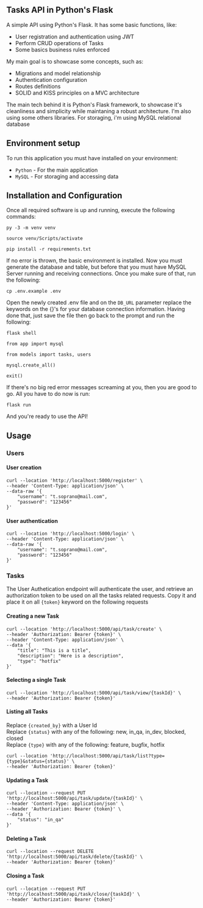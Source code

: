 ## Tasks API in Python's Flask
A simple API using Python's Flask. It has some basic functions, like:

- User registration and authentication using JWT
- Perform CRUD operations of Tasks
- Some basics business rules enforced

My main goal is to showcase some concepts, such as:

- Migrations and model relationship
- Authentication configuration
- Routes definitions
- SOLID and KISS principles on a MVC architecture

The main tech behind it is Python's Flask framework, to showcase it's cleanliness and simplicity while maintaning a robust architecture. I'm also using some others libraries. For storaging, i'm using MySQL relational database

## Environment setup
To run this application you must have installed on your environment:

* `Python` - For the main application 
* `MySQL` - For storaging and accessing data

## Installation and Configuration
Once all required software is up and running, execute the following commands:

```
py -3 -m venv venv
```
```
source venv/Scripts/activate
```
```
pip install -r requirements.txt
```
If no error is thrown, the basic environment is installed. Now you must generate the database and table, but before that you must have MySQL Server running and receiving connections. Once you make sure of that, run the following:
```
cp .env.example .env
```
Open the newly created .env file and on the ```DB_URL``` parameter replace the keywords on the {}'s for your database connection information. Having done that, just save the file
then go back to the prompt and run the following:
```
flask shell
```
```
from app import mysql
```
```
from models import tasks, users
```
```
mysql.create_all()
```
```
exit()
```
If there's no big red error messages screaming at you, then you are good to go. All you have to do now is run:
```
flask run
```
And you're ready to use the API!

## Usage
### __Users__
#### User creation
```
curl --location 'http://localhost:5000/register' \
--header 'Content-Type: application/json' \
--data-raw '{
    "username": "t.soprano@mail.com",
    "password": "123456"
}'
```
#### User authentication
```
curl --location 'http://localhost:5000/login' \
--header 'Content-Type: application/json' \
--data-raw '{
    "username": "t.soprano@mail.com",
    "password": "123456"
}'
```
### __Tasks__
The User Authetication endpoint will authenticate the user, and retrieve an authorization token to be used on all the tasks related requests. Copy it and place it on all ```{token}``` keyword on the following requests
#### Creating a new Task
```
curl --location 'http://localhost:5000/api/task/create' \
--header 'Authorization: Bearer {token}' \
--header 'Content-Type: application/json' \
--data '{
    "title": "This is a title",
    "description": "Here is a description",
    "type": "hotfix"
}'
```

#### Selecting a single Task
```
curl --location 'http://localhost:5000/api/task/view/{taskId}' \
--header 'Authorization: Bearer {token}'
```

#### Listing all Tasks
Replace ```{created_by}``` with a User Id  
Replace ```{status}``` with any of the following: new, in_qa, in_dev, blocked, closed  
Replace ```{type}``` with any of the following: feature, bugfix, hotfix  
```
curl --location 'http://localhost:5000/api/task/list?type={type}&status={status}' \
--header 'Authorization: Bearer {token}'
```

#### Updating a Task
```
curl --location --request PUT 'http://localhost:5000/api/task/update/{taskId}' \
--header 'Content-Type: application/json' \
--header 'Authorization: Bearer {token}' \
--data '{
    "status": "in_qa"
}'
```

#### Deleting a Task
```
curl --location --request DELETE 'http://localhost:5000/api/task/delete/{taskId}' \
--header 'Authorization: Bearer {token}'
```

#### Closing a Task
```
curl --location --request PUT 'http://localhost:5000/api/task/close/{taskId}' \
--header 'Authorization: Bearer {token}'
```
